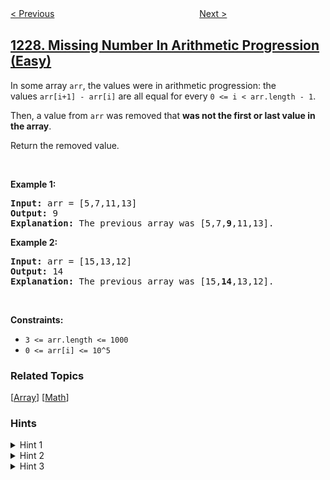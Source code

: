 <!--|This file generated by command(leetcode description); DO NOT EDIT.    |-->
<!--+----------------------------------------------------------------------+-->
<!--|@author    awesee <openset.wang@gmail.com>                           |-->
<!--|@link      https://github.com/awesee                                 |-->
<!--|@home      https://github.com/awesee/leetcode                        |-->
<!--+----------------------------------------------------------------------+-->

[< Previous](../airplane-seat-assignment-probability "Airplane Seat Assignment Probability")
　　　　　　　　　　　　　　　　
[Next >](../meeting-scheduler "Meeting Scheduler")

## [1228. Missing Number In Arithmetic Progression (Easy)](https://leetcode.com/problems/missing-number-in-arithmetic-progression "等差数列中缺失的数字")

<p>In some array <code>arr</code>, the values were in arithmetic progression: the values&nbsp;<code>arr[i+1] - arr[i]</code>&nbsp;are all&nbsp;equal for every&nbsp;<code>0 &lt;= i &lt; arr.length - 1</code>.</p>

<p>Then, a value from <code>arr</code>&nbsp;was removed that <strong>was&nbsp;not the first or last value in the array</strong>.</p>

<p>Return the removed value.</p>

<p>&nbsp;</p>
<p><strong>Example 1:</strong></p>

<pre>
<strong>Input:</strong> arr = [5,7,11,13]
<strong>Output:</strong> 9
<strong>Explanation: </strong>The previous array was [5,7,<strong>9</strong>,11,13].
</pre>

<p><strong>Example 2:</strong></p>

<pre>
<strong>Input:</strong> arr = [15,13,12]
<strong>Output:</strong> 14
<strong>Explanation: </strong>The previous array was [15,<strong>14</strong>,13,12].</pre>

<p>&nbsp;</p>
<p><strong>Constraints:</strong></p>

<ul>
	<li><code>3 &lt;= arr.length &lt;= 1000</code></li>
	<li><code>0 &lt;= arr[i] &lt;= 10^5</code></li>
</ul>

### Related Topics
  [[Array](../../tag/array/README.md)]
  [[Math](../../tag/math/README.md)]

### Hints
<details>
<summary>Hint 1</summary>
Assume the sequence is increasing, what if we find the largest consecutive difference?
</details>

<details>
<summary>Hint 2</summary>
Is the missing element in the middle of the segment with the largest consecutive difference?
</details>

<details>
<summary>Hint 3</summary>
For decreasing sequences, just reverse the array and do a similar process.
</details>
